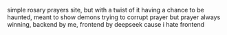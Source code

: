 simple rosary prayers site, but with a twist of it having a chance to be haunted, meant to show demons trying to corrupt prayer but prayer always winning, backend by me, frontend by deepseek cause i hate frontend
